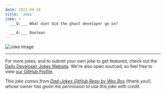 ```yaml
---
date: 2022-09-28
title: 'Joke'
joke: >
  ___Q:___ What diet did the ghost developer go on?
  
  ___A:___ Boolean
---
```



![Joke Image](https://private.xtrp.io/projects/DailyDeveloperJokes/public_image_server/images/5e125894734cf.png)

---

For more jokes, and to submit your own joke to get featured, check out the [Daily Developer Jokes Website](https://dailydeveloperjokes.github.io/). We're also open sourced, so feel free to view [our GitHub Profile](https://github.com/dailydeveloperjokes).


_This joke comes from [Dad-Jokes GitHub Repo by Wes Bos](https://github.com/wesbos/dad-jokes) (thank you!), whose owner has given me permission to use this joke with credit._

<!--
Joke text:
**Q:** What diet did the ghost developer go on?

**A:** Boolean
 -->


